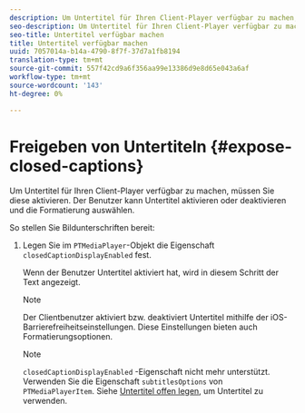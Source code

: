 ```yaml
---
description: Um Untertitel für Ihren Client-Player verfügbar zu machen, müssen Sie diese aktivieren. Der Benutzer kann Untertitel aktivieren oder deaktivieren und die Formatierung auswählen.
seo-description: Um Untertitel für Ihren Client-Player verfügbar zu machen, müssen Sie diese aktivieren. Der Benutzer kann Untertitel aktivieren oder deaktivieren und die Formatierung auswählen.
seo-title: Untertitel verfügbar machen
title: Untertitel verfügbar machen
uuid: 7057014a-b14a-4790-8f7f-37d7a1fb8194
translation-type: tm+mt
source-git-commit: 557f42cd9a6f356aa99e13386d9e8d65e043a6af
workflow-type: tm+mt
source-wordcount: '143'
ht-degree: 0%

---
```



# Freigeben von Untertiteln {#expose-closed-captions}

Um Untertitel für Ihren Client-Player verfügbar zu machen, müssen Sie diese aktivieren. Der Benutzer kann Untertitel aktivieren oder deaktivieren und die Formatierung auswählen.

So stellen Sie Bildunterschriften bereit:

1. Legen Sie im `PTMediaPlayer`-Objekt die Eigenschaft `closedCaptionDisplayEnabled` fest.

   Wenn der Benutzer Untertitel aktiviert hat, wird in diesem Schritt der Text angezeigt.

   >[!NOTE]
   >
   >Der Clientbenutzer aktiviert bzw. deaktiviert Untertitel mithilfe der iOS-Barrierefreiheitseinstellungen. Diese Einstellungen bieten auch Formatierungsoptionen.

   >[!NOTE]
   >
   >`closedCaptionDisplayEnabled` -Eigenschaft nicht mehr unterstützt. Verwenden Sie die Eigenschaft `subtitlesOptions` von `PTMediaPlayerItem`. Siehe [Untertitel offen legen](../../../tvsdk-3x-ios-prog/c-ios-closed-captioning-and-subtitles-ios/c-ios-closed-captioning-and-subtitles-reqts-ios/t-ios-subtitles-exposing-ios.md), um Untertitel zu verwenden.